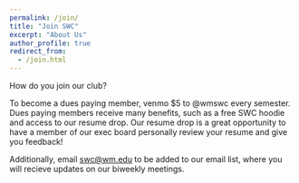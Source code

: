 ```yaml
---
permalink: /join/
title: "Join SWC"
excerpt: "About Us"
author_profile: true
redirect_from: 
  - /join.html
---
```


How do you join our club?

To become a dues paying member, venmo $5 to @wmswc every semester. Dues paying members receive many benefits, such as a free SWC hoodie and access to our resume drop. Our resume drop is a great opportunity to have a member of our exec board personally review your resume and give you feedback! 

Additionally, email swc@wm.edu to be added to our email list, where you will recieve updates on our biweekly meetings.
